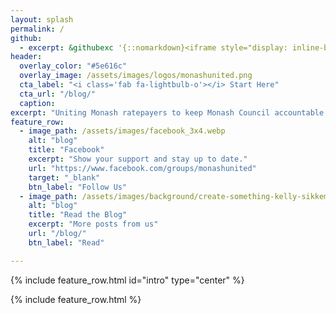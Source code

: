 ```yaml
---
layout: splash
permalink: /
github:
  - excerpt: &githubexc '{::nomarkdown}<iframe style="display: inline-block;" src="https://ghbtns.com/github-btn.html?user=monashunited&repo=monashunited.com.au&type=star&count=true&size=large" frameborder="0" scrolling="0" width="160px" height="30px"></iframe> <iframe style="display: inline-block;" src="https://ghbtns.com/github-btn.html?user=metaera&repo=monashunited.com.au&type=fork&count=true&size=large" frameborder="0" scrolling="0" width="158px" height="30px"></iframe>{:/nomarkdown}'
header:
  overlay_color: "#5e616c"
  overlay_image: /assets/images/logos/monashunited.png
  cta_label: "<i class='fab fa-lightbulb-o'></i> Start Here"
  cta_url: "/blog/"
  caption:
excerpt: "Uniting Monash ratepayers to keep Monash Council accountable."
feature_row:
  - image_path: /assets/images/facebook_3x4.webp
    alt: "blog"
    title: "Facebook"
    excerpt: "Show your support and stay up to date."
    url: "https://www.facebook.com/groups/monashunited"
    target: "_blank"
    btn_label: "Follow Us"
  - image_path: /assets/images/background/create-something-kelly-sikkema-Nlax2tu89bU-unsplash.webp
    alt: "blog"
    title: "Read the Blog"
    excerpt: "More posts from us"
    url: "/blog/"
    btn_label: "Read"

---
```



<style>
.archive__item-teaser {
    height: 250px;
}
.bravereferral {
  text-align: center;
}
</style>

{% include feature_row.html id="intro" type="center" %}



{% include feature_row.html %}
